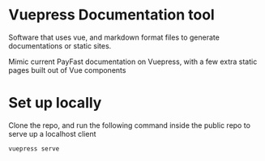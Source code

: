 # Vuepress Documentation tool
Software that uses vue, and markdown format files to generate documentations or static sites.

Mimic current PayFast documentation on Vuepress, with a few extra static pages built out of Vue components

# Set up locally
Clone the repo, and run the following command inside the public repo to serve up a localhost client

```bash
vuepress serve
```
